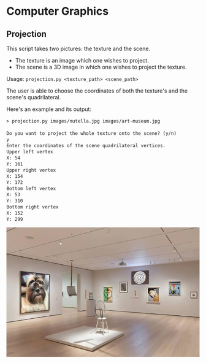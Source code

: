# Computer Graphics

## Projection

This script takes two pictures: the texture and the scene.
- The texture is an image which one wishes to project.
- The scene is a 3D image in which one wishes to project the texture.

Usage:
`projection.py <texture_path> <scene_path>`

The user is able to choose the coordinates of both the texture's and the scene's quadrilateral. 

Here's an example and its output:

```
> projection.py images/nutella.jpg images/art-museum.jpg

Do you want to project the whole texture onto the scene? (y/n)
y
Enter the coordinates of the scene quadrilateral vertices.
Upper left vertex
X: 54
Y: 161
Upper right vertex
X: 154
Y: 172
Bottom left vertex
X: 53
Y: 310
Bottom right vertex
X: 152
Y: 299
```

![resulting image](images/result.jpg)
